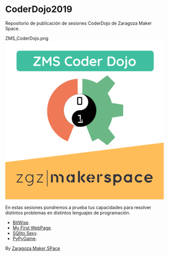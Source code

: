 # CoderDojo2019
Repositorio de publicación de sesiones CoderDojo de Zaragoza Maker Space.

ZMS_CoderDojo.png
![ZMS_Coder_Dojo](ZMS_CoderDojo.png)

En estas sesiones pondremos a prueba tus capacidades para resolver distintos problemas en distintos lenguajes de programación.

- [BitWise](BitWise).
- [My First WebPage](MyWebPage).
- [SQlito Sexy](SQlito).
- [PyPyGame](https://pages.github.com/).



By [Zaragoza Maker SPace](https://zaragozamakerspace.com/)